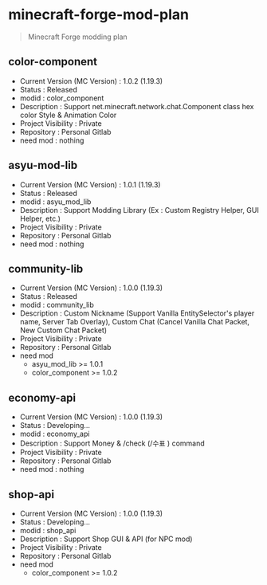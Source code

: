 # minecraft-forge-mod-plan
> Minecraft Forge modding plan

## color-component
- Current Version (MC Version) : 1.0.2 (1.19.3)
- Status : Released
- modid : color_component
- Description : Support net.minecraft.network.chat.Component class hex color Style & Animation Color
- Project Visibility : Private
- Repository : Personal Gitlab
- need mod : nothing

## asyu-mod-lib
- Current Version (MC Version) : 1.0.1 (1.19.3)
- Status : Released
- modid : asyu_mod_lib
- Description : Support Modding Library (Ex : Custom Registry Helper, GUI Helper, etc.)
- Project Visibility : Private
- Repository : Personal Gitlab
- need mod : nothing

## community-lib
- Current Version (MC Version) : 1.0.0 (1.19.3)
- Status : Released
- modid : community_lib
- Description : Custom Nickname (Support Vanilla EntitySelector's player name, Server Tab Overlay), Custom Chat (Cancel Vanilla Chat Packet, New Custom Chat Packet)
- Project Visibility : Private
- Repository : Personal Gitlab
- need mod
  - asyu_mod_lib >= 1.0.1
  - color_component >= 1.0.2
 
## economy-api
- Current Version (MC Version) : 1.0.0 (1.19.3)
- Status : Developing...
- modid : economy_api
- Description : Support Money & /check <amount> (/수표 <amount>) command
- Project Visibility : Private
- Repository : Personal Gitlab
- need mod : nothing

## shop-api
- Current Version (MC Version) : 1.0.0 (1.19.3)
- Status : Developing...
- modid : shop_api
- Description : Support Shop GUI & API (for NPC mod)
- Project Visibility : Private
- Repository : Personal Gitlab
- need mod
  - color_component >= 1.0.2
